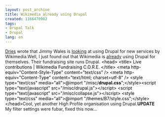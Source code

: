 ```yaml
---
layout: post_archive
title: Wikimedia already using Drupal
created: 1166470982
tags:
- Drupal Talk
- Drupal
lang: en
---
```

[Dries](http://buytaert.net/mass-drupal-hosting) wrote that Jimmy Wales is [looking](http://news.yahoo.com/s/nm/20061211/bs_nm/internet_wikia_dc_1) at using Drupal for new services by Wikimedia.Well, I just found out that Wikimedia is [already](http://fundraising.wikimedia.org/) using Drupal for themselves. Their fundraising site runs Drupal. <span style="color: #000000;">    &lt;head&gt;</span><span style="color: #000000;">      &lt;title&gt; Live contributions | Wikimedia Fundraising C.O.R.E. &lt;/title&gt;</span><span style="color: #000000;">      &lt;meta http-equiv="Content-Style-Type" content="text/css" /&gt;</span><span style="color: #000000;">      &lt;meta http-equiv="Content-Type" content="text/html; charset=utf-8" /&gt;</span><span style="color: #000000;">  &lt;style type="text/css" media="all"&gt;@import "/misc/**drupal.css**";&lt;/style&gt;&lt;script type="text/javascript" src="/misc/drupal.js"&gt;&lt;/script&gt;</span><span style="color: #000000;">  &lt;script type="text/javascript" src="/misc/collapse.js"&gt;&lt;/script&gt;</span><span style="color: #000000;">      &lt;style type="text/css" media="all"&gt;@import "/themes/B7/style.css";&lt;/style&gt;</span><span style="color: #000000;">    &lt;/head&gt;</span>Cool, yet another High Profile organisation using Drupal.**UPDATE** My filter settings were fubar, fixed this now... 
